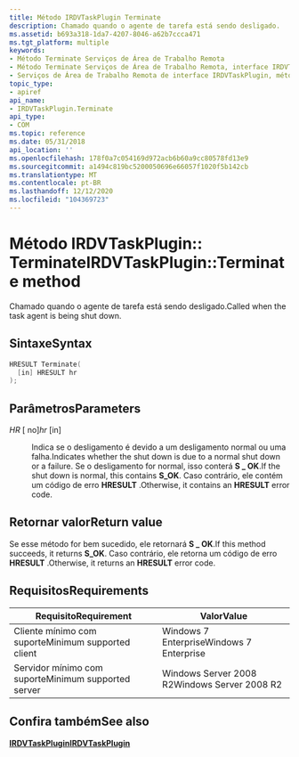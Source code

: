```yaml
---
title: Método IRDVTaskPlugin Terminate
description: Chamado quando o agente de tarefa está sendo desligado.
ms.assetid: b693a318-1da7-4207-8046-a62b7ccca471
ms.tgt_platform: multiple
keywords:
- Método Terminate Serviços de Área de Trabalho Remota
- Método Terminate Serviços de Área de Trabalho Remota, interface IRDVTaskPlugin
- Serviços de Área de Trabalho Remota de interface IRDVTaskPlugin, método Terminate
topic_type:
- apiref
api_name:
- IRDVTaskPlugin.Terminate
api_type:
- COM
ms.topic: reference
ms.date: 05/31/2018
api_location: ''
ms.openlocfilehash: 178f0a7c054169d972acb6b60a9cc80578fd13e9
ms.sourcegitcommit: a1494c819bc5200050696e66057f1020f5b142cb
ms.translationtype: MT
ms.contentlocale: pt-BR
ms.lasthandoff: 12/12/2020
ms.locfileid: "104369723"
---
```

# <a name="irdvtaskpluginterminate-method"></a><span data-ttu-id="1af3f-106">Método IRDVTaskPlugin:: Terminate</span><span class="sxs-lookup"><span data-stu-id="1af3f-106">IRDVTaskPlugin::Terminate method</span></span>

<span data-ttu-id="1af3f-107">Chamado quando o agente de tarefa está sendo desligado.</span><span class="sxs-lookup"><span data-stu-id="1af3f-107">Called when the task agent is being shut down.</span></span>

## <a name="syntax"></a><span data-ttu-id="1af3f-108">Sintaxe</span><span class="sxs-lookup"><span data-stu-id="1af3f-108">Syntax</span></span>


```C++
HRESULT Terminate(
  [in] HRESULT hr
);
```



## <a name="parameters"></a><span data-ttu-id="1af3f-109">Parâmetros</span><span class="sxs-lookup"><span data-stu-id="1af3f-109">Parameters</span></span>

<dl> <dt>

<span data-ttu-id="1af3f-110">*HR* \[ no\]</span><span class="sxs-lookup"><span data-stu-id="1af3f-110">*hr* \[in\]</span></span>
</dt> <dd>

<span data-ttu-id="1af3f-111">Indica se o desligamento é devido a um desligamento normal ou uma falha.</span><span class="sxs-lookup"><span data-stu-id="1af3f-111">Indicates whether the shut down is due to a normal shut down or a failure.</span></span> <span data-ttu-id="1af3f-112">Se o desligamento for normal, isso conterá **S \_ OK**.</span><span class="sxs-lookup"><span data-stu-id="1af3f-112">If the shut down is normal, this contains **S\_OK**.</span></span> <span data-ttu-id="1af3f-113">Caso contrário, ele contém um código de erro **HRESULT** .</span><span class="sxs-lookup"><span data-stu-id="1af3f-113">Otherwise, it contains an **HRESULT** error code.</span></span>

</dd> </dl>

## <a name="return-value"></a><span data-ttu-id="1af3f-114">Retornar valor</span><span class="sxs-lookup"><span data-stu-id="1af3f-114">Return value</span></span>

<span data-ttu-id="1af3f-115">Se esse método for bem sucedido, ele retornará **S \_ OK**.</span><span class="sxs-lookup"><span data-stu-id="1af3f-115">If this method succeeds, it returns **S\_OK**.</span></span> <span data-ttu-id="1af3f-116">Caso contrário, ele retorna um código de erro **HRESULT** .</span><span class="sxs-lookup"><span data-stu-id="1af3f-116">Otherwise, it returns an **HRESULT** error code.</span></span>

## <a name="requirements"></a><span data-ttu-id="1af3f-117">Requisitos</span><span class="sxs-lookup"><span data-stu-id="1af3f-117">Requirements</span></span>



| <span data-ttu-id="1af3f-118">Requisito</span><span class="sxs-lookup"><span data-stu-id="1af3f-118">Requirement</span></span> | <span data-ttu-id="1af3f-119">Valor</span><span class="sxs-lookup"><span data-stu-id="1af3f-119">Value</span></span> |
|-------------------------------------|-----------------------------------|
| <span data-ttu-id="1af3f-120">Cliente mínimo com suporte</span><span class="sxs-lookup"><span data-stu-id="1af3f-120">Minimum supported client</span></span><br/> | <span data-ttu-id="1af3f-121">Windows 7 Enterprise</span><span class="sxs-lookup"><span data-stu-id="1af3f-121">Windows 7 Enterprise</span></span><br/>   |
| <span data-ttu-id="1af3f-122">Servidor mínimo com suporte</span><span class="sxs-lookup"><span data-stu-id="1af3f-122">Minimum supported server</span></span><br/> | <span data-ttu-id="1af3f-123">Windows Server 2008 R2</span><span class="sxs-lookup"><span data-stu-id="1af3f-123">Windows Server 2008 R2</span></span><br/> |



## <a name="see-also"></a><span data-ttu-id="1af3f-124">Confira também</span><span class="sxs-lookup"><span data-stu-id="1af3f-124">See also</span></span>

<dl> <dt>

[<span data-ttu-id="1af3f-125">**IRDVTaskPlugin**</span><span class="sxs-lookup"><span data-stu-id="1af3f-125">**IRDVTaskPlugin**</span></span>](irdvtaskplugin.md)
</dt> </dl>

 

 





